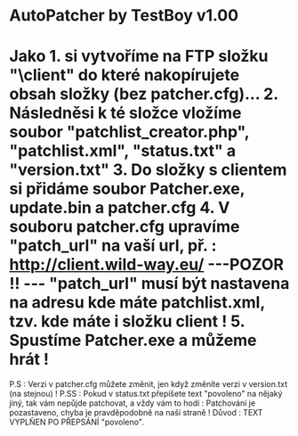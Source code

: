 AutoPatcher by TestBoy v1.00
=================

Jako 1. si vytvoříme na FTP složku "\client" do které nakopírujete obsah složky (bez patcher.cfg)...
2. Následněsi k té složce vložíme soubor "patchlist_creator.php", "patchlist.xml", "status.txt" a "version.txt"
3. Do složky s clientem si přidáme soubor Patcher.exe, update.bin a patcher.cfg
4. V souboru patcher.cfg upravíme "patch_url" na vaší url, př. : http://client.wild-way.eu/ 
---POZOR !! ---
"patch_url" musí být nastavena na adresu kde máte patchlist.xml, tzv. kde máte i složku client !
5. Spustíme Patcher.exe a můžeme hrát !
=================
P.S : Verzi v patcher.cfg můžete změnit, jen když změníte verzi v version.txt (na stejnou) !
P.SS : Pokud v status.txt přepíšete text "povoleno" na nějaký jiný, tak vám nepůjde patchovat, a vždy vám to hodí  : Patchování je pozastaveno, chyba je pravděpodobně na naší straně ! Důvod : TEXT VYPLŇEN PO PŘEPSÁNÍ "povoleno".
